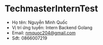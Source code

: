 # TechmasterInternTest

- Họ tên: Nguyễn Minh Quốc
- Vị trí ứng tuyển: Intern Backend Golang
- Email: nmquoc204@gmail.com
- Sđt: 0866007219

